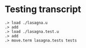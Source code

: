 # Testing transcript

```ucm
.> load ./lasagna.u
.> add
.> load ./lasagna.test.u
.> add
.> move.term lasagna.tests tests
```
